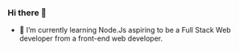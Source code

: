 ### Hi there 👋


- 🌱 I’m currently learning Node.Js aspiring to be a Full Stack Web developer from a front-end web developer.

